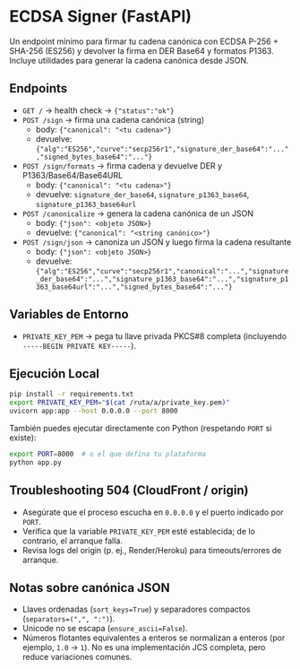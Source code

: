 # ECDSA Signer (FastAPI)

Un endpoint mínimo para firmar tu cadena canónica con ECDSA P-256 + SHA-256 (ES256) y devolver la firma en DER Base64 y formatos P1363.
Incluye utilidades para generar la cadena canónica desde JSON.

## Endpoints
- `GET /` → health check → `{"status":"ok"}`
- `POST /sign` → firma una cadena canónica (string)
  - body: `{"canonical": "<tu cadena>"}`
  - devuelve: `{"alg":"ES256","curve":"secp256r1","signature_der_base64":"...","signed_bytes_base64":"..."}`
- `POST /sign/formats` → firma cadena y devuelve DER y P1363/Base64/Base64URL
  - body: `{"canonical": "<tu cadena>"}`
  - devuelve: `signature_der_base64`, `signature_p1363_base64`, `signature_p1363_base64url`
- `POST /canonicalize` → genera la cadena canónica de un JSON
  - body: `{"json": <objeto JSON>}`
  - devuelve: `{"canonical": "<string canónico>"}`
- `POST /sign/json` → canoniza un JSON y luego firma la cadena resultante
  - body: `{"json": <objeto JSON>}`
  - devuelve: `{"alg":"ES256","curve":"secp256r1","canonical":"...","signature_der_base64":"...","signature_p1363_base64":"...","signature_p1363_base64url":"...","signed_bytes_base64":"..."}`

## Variables de Entorno
- `PRIVATE_KEY_PEM` → pega tu llave privada PKCS#8 completa (incluyendo `-----BEGIN PRIVATE KEY-----`).

## Ejecución Local
```bash
pip install -r requirements.txt
export PRIVATE_KEY_PEM="$(cat /ruta/a/private_key.pem)"
uvicorn app:app --host 0.0.0.0 --port 8000
```

También puedes ejecutar directamente con Python (respetando `PORT` si existe):

```bash
export PORT=8000  # o el que defina tu plataforma
python app.py
```

## Troubleshooting 504 (CloudFront / origin)
- Asegúrate que el proceso escucha en `0.0.0.0` y el puerto indicado por `PORT`.
- Verifica que la variable `PRIVATE_KEY_PEM` esté establecida; de lo contrario, el arranque falla.
- Revisa logs del origin (p. ej., Render/Heroku) para timeouts/errores de arranque.

## Notas sobre canónica JSON
- Llaves ordenadas (`sort_keys=True`) y separadores compactos (`separators=(",", ":")`).
- Unicode no se escapa (`ensure_ascii=False`).
- Números flotantes equivalentes a enteros se normalizan a enteros (por ejemplo, `1.0` → `1`). No es una implementación JCS completa, pero reduce variaciones comunes.
